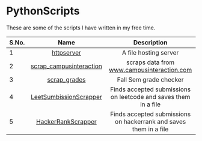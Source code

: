 # PythonScripts

These are some of the scripts I have written in my free time.


**S.No.**  | **Name** |**Description**
 ---|:---:| :---:
 1| [httpserver](https://github.com/googleknight/PythonScripts/tree/master/httpserver) | A file hosting server
 2| [scrap_campusinteraction](https://github.com/googleknight/PythonScripts/tree/master/scrap_campusinteraction) | scraps data from www.campusinteraction.com
 3| [scrap_grades](https://github.com/googleknight/PythonScripts/tree/master/scrap_grades_VIT) | Fall Sem grade checker
 4| [LeetSumbissionScrapper](https://github.com/googleknight/PythonScripts/tree/master/LeetSumbissionScrapper) | Finds accepted submissions on leetcode and saves them in a file
 5| [HackerRankScrapper](https://github.com/googleknight/PythonScripts/tree/master/HackerRankScrapper) | Finds accepted submissions on hackerrank and saves them in a file
